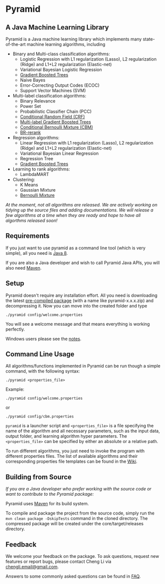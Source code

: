 # Pyramid 

## A Java Machine Learning Library

Pyramid is a Java machine learning library which implements many state-of-the-art machine learning algorithms, including

* Binary and Multi-class classification algorithms:
    * Logistic Regression with L1 regularization (Lasso), L2 regularization (Ridge) and L1+L2 regularization (Elastic-net)
    * Variational Bayesian Logistic Regression
    * [Gradient Boosted Trees](https://github.com/cheng-li/pyramid/wiki/GB-Classifier)
    * Naive Bayes
    * Error-Correcting Output Codes (ECOC)
    * Support Vector Machines (SVM)
* Multi-label classification algorithms:
    * Binary Relevance
    * Power Set
    * Probabilistic Classifier Chain (PCC)
    * [Conditional Random Field (CRF)](https://github.com/cheng-li/pyramid/wiki/CRF)
    * [Multi-label Gradient Boosted Trees](https://github.com/cheng-li/pyramid/wiki/CBM)
    * [Conditional Bernoulli Mixture (CBM)](https://github.com/cheng-li/pyramid/wiki/CBM)
    * [BR-rerank](https://github.com/cheng-li/pyramid/wiki/BR-rerank)
* Regression algorithms:
    * Linear Regression with L1 regularization (Lasso), L2 regularization (Ridge) and L1+L2 regularization (Elastic-net)
    * Variational Bayesian Linear Regression
    * Regression Tree
    * [Gradient Boosted Trees](https://github.com/cheng-li/pyramid/wiki/GB-Regressor)
* Learning to rank algorithms:
    * LambdaMART
* Clustering: 
    * K Means
    * Gaussian Mixture
    * [Bernoulli Mixture](https://github.com/cheng-li/pyramid/wiki/Bernoulli-Mixtures)

_At the moment, not all algorithms are released. We are actively working on tidying up the source files and adding documentations. We will release a few algorithms at a time when they are ready and hope to have all algorthms released soon!_
## **Requirements**
If you just want to use pyramid as a command line tool (which is very simple), all you need is [Java 8](http://www.oracle.com/technetwork/java/javase/downloads/jdk8-downloads-2133151.html).

If you are also a Java developer and wish to call Pyramid Java APIs, you will also need [Maven](https://maven.apache.org/).

## **Setup**
Pyramid doesn't require any installation effort. All you need is downloading the latest [pre-compiled package](https://github.com/cheng-li/pyramid/releases) (with a name like pyramid-x.x.x.zip) and decompressing it. Now you can move into the created folder and type 

`./pyramid config/welcome.properties`

You will see a welcome message and that means everything is working perfectly.

Windows users please see the [notes](https://github.com/cheng-li/pyramid/wiki/Notes-for-Windows-Users).
## **Command Line Usage**
All algorithms/functions implemented in Pyramid can be run though a simple command, with the following syntax:

`./pyramid <properties_file>`

Example: 

`./pyramid config/welcome.properties`

or

`./pyramid config/cbm.properties`

`pyramid` is a launcher script and `<properties_file>` is a file specifying the name of the algorithm and all necessary parameters, such as the input data, output folder, and learning algorithm hyper parameters. The `<properties_file>` can be specified by either an absolute or a relative path.

To run different algorithms, you just need to invoke the program with different properties files. The list of available algorithms and their corresponding properties file templates can be found in the [Wiki](https://github.com/cheng-li/pyramid/wiki#a-java-machine-learning-library).
 

## **Building from Source**
_If you are a Java developer who prefer working with the source code or want to contribute to the Pyramid package:_

Pyramid uses [Maven](https://maven.apache.org/) for its build system.

To compile and package the project from the source code, simply run the `mvn clean package -DskipTests` command in the cloned directory. The compressed package will be created under the core/target/releases directory.

## Feedback
We welcome your feedback on the package. To ask questions, request new features or report bugs, please contact Cheng Li  via chengli.email@gmail.com.

Answers to some commonly asked questions can be found in [FAQ](https://github.com/cheng-li/pyramid/wiki/FAQ).
